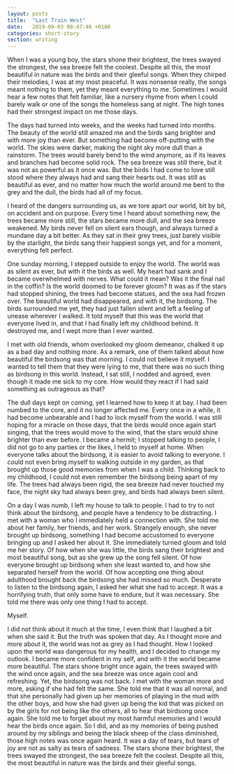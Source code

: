 ```yaml
---
layout: posts
title:  "Last Train West"
date:   2019-09-03 08:47:46 +0100
categories: short-story
section: writing
---
```


When I was a young boy, the stars shone their brightest, the trees swayed the strongest, the sea breeze felt the coolest. Despite all this, the most beautiful in nature was the birds and their gleeful songs. When they chirped their melodies, I was at my most peaceful. It was nonsense really, the songs meant nothing to them, yet they meant everything to me. Sometimes I would hear a few notes that felt familiar, like a nursery rhyme from when I could barely walk or one of the songs the homeless sang at night. The high tones had their strongest impact on me those days.

The days had turned into weeks, and the weeks had turned into months. The beauty of the world still amazed me and the birds sang brighter and with more joy than ever. But something had become off-putting with the world. The skies were darker, making the night sky more dull than a rainstorm. The trees would barely bend to the wind anymore, as if its leaves and branches had become solid rock. The sea breeze was still there, but it was not as powerful as it once was. But the birds I had come to love still stood where they always had and sang their hearts out. It was still as beautiful as ever, and no matter how much the world around me bent to the grey and the dull, the birds had all of my focus.

I heard of the dangers surrounding us, as we tore apart our world, bit by bit, on accident and on purpose. Every time I heard about something new, the trees became more still, the stars became more dull, and the sea breeze weakened. My birds never fell on silent ears though, and always turned a mundane day a bit better. As they sat in their grey trees, just barely visible by the starlight, the birds sang their happiest songs yet, and for a moment, everything felt perfect.

One sunday morning, I stepped outside to enjoy the world. The world was as silent as ever, but with it the birds as well. My heart had sank and I became overwhelmed with nerves. What could it mean? Was it the final nail in the coffin? Is the world doomed to be forever gloom? It was as if the stars had stopped shining, the trees had become statues, and the sea had frozen over. The beautiful world had disappeared, and with it, the birdsong. The birds surrounded me yet, they had just fallen silent and left a feeling of unease wherever I walked. It told myself that this was the world that everyone lived in, and that I had finally left my childhood behind. It destroyed me, and I wept more than I ever wanted.

I met with old friends, whom overlooked my gloom demeanor, chalked it up as a bad day and nothing more. As a remark, one of them talked about how beautiful the birdsong was that morning. I could not believe it myself. I wanted to tell them that they were lying to me, that there was no such thing as birdsong in this world. Instead, I sat still, I nodded and agreed, even though it made me sick to my core. How would they react if I had said something as outrageous as that?

The dull days kept on coming, yet I learned how to keep it at bay. I had been numbed to the core, and it no longer affected me. Every once in a while, it had become unbearable and I had to lock myself from the world. I was still hoping for a miracle on those days, that the birds would once again start singing, that the trees would move to the wind, that the stars would shine brighter than ever before. I became a hermit; I stopped talking to people, I did not go to any parties or the likes, I held to myself at home. When everyone talks about the birdsong, it is easier to avoid talking to everyone. I could not even bring myself to walking outside in my garden, as that brought up those good memories from when I was a child. Thinking back to my childhood, I could not even remember the birdsong being apart of my life. The trees had always been rigid, the sea breeze had never touched my face, the night sky had always been grey, and birds had always been silent.

On a day I was numb, I left my house to talk to people. I had to try to not think about the birdsong, and people have a tendency to be distracting. I met with a woman who I immediately held a connection with. She told me about her family, her friends, and her work. Strangely enough, she never brought up birdsong, something I had become accustomed to everyone bringing up and I asked her about it. She immediately turned gloom and told me her story. Of how when she was little, the birds sang their brightest and most beautiful song, but as she grew up the song fell silent. Of how everyone brought up birdsong when she least wanted to, and how she separated herself from the world. Of how accepting one thing about adulthood brought back the birdsong she had missed so much. Desperate to listen to the birdsong again, I asked her what she had to accept. It was a horrifying truth, that only some have to endure, but it was necessary. She told me there was only one thing I had to accept.

Myself.

I did not think about it much at the time, I even think that I laughed a bit when she said it. But the truth was spoken that day. As I thought more and more about it, the world was not as grey as I had thought. How I looked upon the world was dangerous for my health, and I decided to change my outlook. I became more confident in my self, and with it the world became more beautiful. The stars shone bright once again, the trees swayed with the wind once again, and the sea breeze was once again cool and refreshing. Yet, the birdsong was not back. I met with the woman more and more, asking if she had felt the same. She told me that it was all normal, and that she personally had given up her memories of playing in the mud with the other boys, and how she had given up being the kid that was picked on by the girls for not being like the others, all to hear that birdsong once again. She told me to forget about my most harmful memories and I would hear the birds once again. So I did, and as my memories of being pushed around by my siblings and being the black sheep of the class diminished, those high notes was once again heard. It was a day of tears, but tears of joy are not as salty as tears of sadness. The stars shone their brightest, the trees swayed the strongest, the sea breeze felt the coolest. Despite all this, the most beautiful in nature was the birds and their gleeful songs.